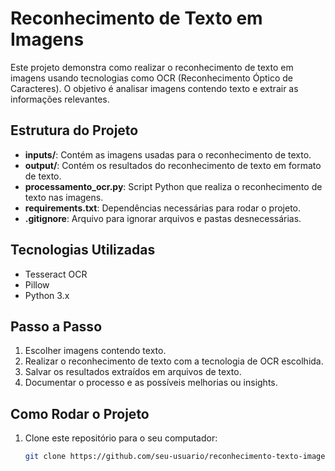 # Reconhecimento de Texto em Imagens

Este projeto demonstra como realizar o reconhecimento de texto em imagens usando tecnologias como OCR (Reconhecimento Óptico de Caracteres). O objetivo é analisar imagens contendo texto e extrair as informações relevantes.

## Estrutura do Projeto

- **inputs/**: Contém as imagens usadas para o reconhecimento de texto.
- **output/**: Contém os resultados do reconhecimento de texto em formato de texto.
- **processamento_ocr.py**: Script Python que realiza o reconhecimento de texto nas imagens.
- **requirements.txt**: Dependências necessárias para rodar o projeto.
- **.gitignore**: Arquivo para ignorar arquivos e pastas desnecessárias.

## Tecnologias Utilizadas

- Tesseract OCR
- Pillow
- Python 3.x

## Passo a Passo

1. Escolher imagens contendo texto.
2. Realizar o reconhecimento de texto com a tecnologia de OCR escolhida.
3. Salvar os resultados extraídos em arquivos de texto.
4. Documentar o processo e as possíveis melhorias ou insights.

## Como Rodar o Projeto

1. Clone este repositório para o seu computador:
   ```bash
   git clone https://github.com/seu-usuario/reconhecimento-texto-imagens.git
